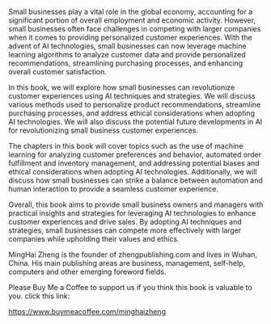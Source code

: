 
Small businesses play a vital role in the global economy, accounting for a significant portion of overall employment and economic activity. However, small businesses often face challenges in competing with larger companies when it comes to providing personalized customer experiences. With the advent of AI technologies, small businesses can now leverage machine learning algorithms to analyze customer data and provide personalized recommendations, streamlining purchasing processes, and enhancing overall customer satisfaction.

In this book, we will explore how small businesses can revolutionize customer experiences using AI techniques and strategies. We will discuss various methods used to personalize product recommendations, streamline purchasing processes, and address ethical considerations when adopting AI technologies. We will also discuss the potential future developments in AI for revolutionizing small business customer experiences.

The chapters in this book will cover topics such as the use of machine learning for analyzing customer preferences and behavior, automated order fulfillment and inventory management, and addressing potential biases and ethical considerations when adopting AI technologies. Additionally, we will discuss how small businesses can strike a balance between automation and human interaction to provide a seamless customer experience.

Overall, this book aims to provide small business owners and managers with practical insights and strategies for leveraging AI technologies to enhance customer experiences and drive sales. By adopting AI techniques and strategies, small businesses can compete more effectively with larger companies while upholding their values and ethics.

MingHai Zheng is the founder of zhengpublishing.com and lives in Wuhan, China. His main publishing areas are business, management, self-help, computers and other emerging foreword fields.

Please Buy Me a Coffee to support us if you think this book is valuable to you. click this link:

https://www.buymeacoffee.com/minghaizheng
